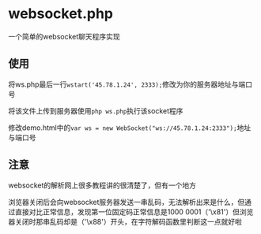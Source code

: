 # websocket.php
一个简单的websocket聊天程序实现

## 使用
将ws.php最后一行`wstart('45.78.1.24', 2333);`修改为你的服务器地址与端口号

将该文件上传到服务器使用`php ws.php`执行该socket程序

修改demo.html中的`var ws = new WebSocket("ws://45.78.1.24:2333");`地址与端口号

## 注意
websocket的解析网上很多教程讲的很清楚了，但有一个地方

浏览器关闭后会向websocket服务器发送一串乱码，无法解析出来是什么，但通过直接对比正常信息，发现第一位固定码正常信息是1000 0001（'\x81'）但浏览器关闭时那串乱码却是（'\x88'）开头，在字符解码函数里判断这一点就好啦



